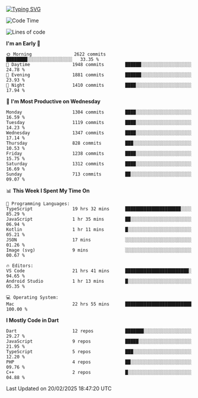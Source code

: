 
<a href="https://git.io/typing-svg"><img src="https://readme-typing-svg.demolab.com?font=Source+Code+Pro&pause=1000&random=false&width=435&lines=Hey+%F0%9F%A5%B6+iam+Yaskraz" alt="Typing SVG" /></a>
<!--START_SECTION:waka-->
![Code Time](http://img.shields.io/badge/Code%20Time-1%2C008%20hrs%2042%20mins-blue)

![Lines of code](https://img.shields.io/badge/From%20Hello%20World%20I%27ve%20Written-4.9%20million%20lines%20of%20code-blue)

**I'm an Early 🐤** 

```text
🌞 Morning                2622 commits        ████████░░░░░░░░░░░░░░░░░   33.35 % 
🌆 Daytime                1948 commits        ██████░░░░░░░░░░░░░░░░░░░   24.78 % 
🌃 Evening                1881 commits        ██████░░░░░░░░░░░░░░░░░░░   23.93 % 
🌙 Night                  1410 commits        ████░░░░░░░░░░░░░░░░░░░░░   17.94 % 
```
📅 **I'm Most Productive on Wednesday** 

```text
Monday                   1304 commits        ████░░░░░░░░░░░░░░░░░░░░░   16.59 % 
Tuesday                  1119 commits        ████░░░░░░░░░░░░░░░░░░░░░   14.23 % 
Wednesday                1347 commits        ████░░░░░░░░░░░░░░░░░░░░░   17.14 % 
Thursday                 828 commits         ███░░░░░░░░░░░░░░░░░░░░░░   10.53 % 
Friday                   1238 commits        ████░░░░░░░░░░░░░░░░░░░░░   15.75 % 
Saturday                 1312 commits        ████░░░░░░░░░░░░░░░░░░░░░   16.69 % 
Sunday                   713 commits         ██░░░░░░░░░░░░░░░░░░░░░░░   09.07 % 
```


📊 **This Week I Spent My Time On** 

```text
💬 Programming Languages: 
TypeScript               19 hrs 32 mins      █████████████████████░░░░   85.29 % 
JavaScript               1 hr 35 mins        ██░░░░░░░░░░░░░░░░░░░░░░░   06.94 % 
Kotlin                   1 hr 11 mins        █░░░░░░░░░░░░░░░░░░░░░░░░   05.21 % 
JSON                     17 mins             ░░░░░░░░░░░░░░░░░░░░░░░░░   01.26 % 
Image (svg)              9 mins              ░░░░░░░░░░░░░░░░░░░░░░░░░   00.67 % 

🔥 Editors: 
VS Code                  21 hrs 41 mins      ████████████████████████░   94.65 % 
Android Studio           1 hr 13 mins        █░░░░░░░░░░░░░░░░░░░░░░░░   05.35 % 

💻 Operating System: 
Mac                      22 hrs 55 mins      █████████████████████████   100.00 % 
```

**I Mostly Code in Dart** 

```text
Dart                     12 repos            ███████░░░░░░░░░░░░░░░░░░   29.27 % 
JavaScript               9 repos             █████░░░░░░░░░░░░░░░░░░░░   21.95 % 
TypeScript               5 repos             ███░░░░░░░░░░░░░░░░░░░░░░   12.20 % 
PHP                      4 repos             ██░░░░░░░░░░░░░░░░░░░░░░░   09.76 % 
C++                      2 repos             █░░░░░░░░░░░░░░░░░░░░░░░░   04.88 % 
```




 Last Updated on 20/02/2025 18:47:20 UTC
<!--END_SECTION:waka-->
